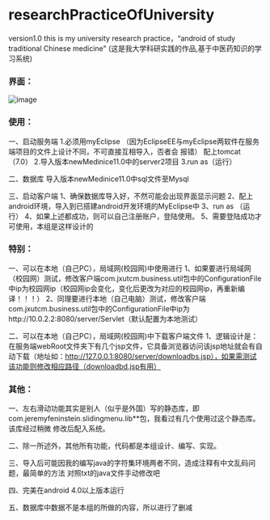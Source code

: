 # researchPracticeOfUniversity
version1.0
this is my university research practice，“android of study traditional Chinese medicine" (这是我大学科研实践的作品,基于中医药知识的学习系统)
### 界面：

![image](https://github.com/mr-liaoren/researchPracticeOfUniversity/raw/master/UI.png)

### 使用：

一、启动服务端
1.必须用myEclipse 
（因为EclipseEE与myEclipse两软件在服务端项目的文件上设计不同，不可直接互相导入，否者会   报错）
 配上tomcat（7.0）
 2.导入版本newMedinice11.0中的server2项目
3.run as（运行）

二、数据库
导入版本newMedinice11.0中sql文件至Mysql

三、启动客户端
    1、确保数据库导入好，不然可能会出现界面显示问题
    2、配上android环境，导入到已搭建android开发环境的MyEclipse中
   3、run as （运行）
   4、如果上述都成功，则可以自己注册账户，登陆使用。
   5、需要登陆成功才可使用，本组是这样设计的
### 特别：

一、可以在本地（自己PC），局域网(校园网)中使用进行
1、如果要进行局域网（校园网）测试，修改客户端com.jxutcm.business.util包中的ConfigurationFile
中ip为校园网ip（校园网ip会变化，变化后更改为对应的校园网ip，再重新编译！！！）
2、同理要进行本地（自己电脑）测试，修改客户端com.jxutcm.business.util包中的ConfigurationFile中ip为http://10.0.2.2:8080/server/Servlet（默认配置为本地测试）
     
 二、可以在本地（自己PC），局域网(校园网)中下载客户端文件
     1、逻辑设计是：在服务端webRoot文件夹下有几个jsp文件，它具备浏览器访问该jsp地址就会有自动下载（地址如：http://127.0.0.1:8080/server/downloadbs.jsp），如果需测试该功能则修改相应路径（downloadbd.jsp有用）
   
### 其他：

一、左右滑动功能其实是别人（似乎是外国）写的静态库，即    com.jeremyfeninstein.slidingmenu.lib**包，我看过有几个使用过这个静态库。该库经过稍微      修改后配入系统。
 
 二、除一所述外，其他所有功能，代码都是本组设计、编写、实现。
 
 三、导入后可能因我的编写java的字符集环境两者不同，造成注释有中文乱码问题，最简单的方法     对照txt的java文件手动修改吧
 
 四、完美在android 4.0以上版本运行
 
 五、数据库中数据不是本组的所做的内容，所以进行了删减
